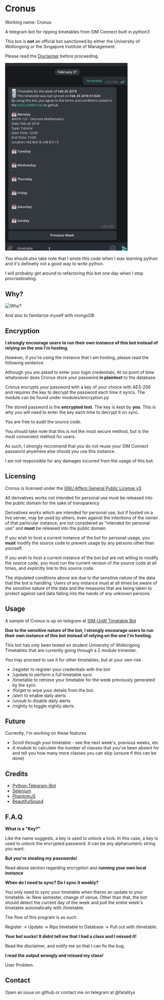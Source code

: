 # Cronus

Working name: Cronus

A telegram bot for ripping timetables from SIM Connect built in python3

This bot is **not** an official bot sanctioned by either the University of Wollongong or the Singapore Institute of Management.

Please read the [Disclaimer](DISCLAIMER.md) before proceeding.

<img src="/time_table_bot_sample.gif" width="400">

You should also take note that I wrote this code when I was learning python and it's definetly not a good way to write python.

I will probably get around to refactoring this bot one day when I stop procrastinating.

## Why?

![Why?](https://i.imgur.com/7b3GTNU.png "Why?")

And also to familarize myself with mongoDB

## Encryption

**I strongly encourage users to run their own instance of this bot instead of relying on the one I'm hosting.**

However, if you're using the instance that I am hosting, please read the following sentence

Although you are asked to enter your login credentials, At no point of time whatsoever does Cronus store your password **in plaintext** to the database.

Cronus encrypts your password with a key of your choice with AES-256 and requires the key to decrypt the password each time it syncs. The module can be found under modules/encryption.py

The stored password is the **encrypted text**. The key is kept by **you**. This is why you will need to enter the key each time to decrypt it on sync.

You are free to audit the source code.

You should take note that this is not the most secure method, but is the most convenient method for users.

As such, I strongly reccomend that you do not reuse your SIM Connect password anywhere else should you use this instance.

I am not responsible for any damages incurred from the usage of this bot.


## Licensing

Cronus is licensed under the [GNU Affero General Public License v3](LICENSE).

All derivatives works not intended for personal use must be released into the public domain for the sake of transparency

Derivatives works which are intended for personal use, but if hosted on a live server, may be used by others, even against the intentions of the owner of that particular instance, are not considered as "intended for personal use" and **must** be released into the public domain

If you wish to host a current instance of the bot for personal usage, you **must** modify the source code to prevent usage by any persons other than yourself.

If you wish to host a current instance of the bot but are not willing to modify the source code, you must run the current version of the source code at all times, and explicitly link to this source code.

The stipulated conditions above are due to the sensitive nature of the data that the bot is handling. Users of any instance must at all times be aware of the sensitive nature of the data and the measures that are being taken to protect against said data falling into the hands of any unknown persons. 

## Usage

A sample of Cronus is up on telegram at [SIM-UoW Timetable Bot](https://t.me/Uow_sim_tt_bot)

**Due to the sensitive nature of the bot, I strongly encourage users to run their own instance of this bot instead of relying on the one I'm hosting.**

This bot has only been tested on student University of Wollongong Timetables that are currently going through a 2 module trimester.

You may proceed to use it for other timetables, but at your own risk.

* /register to register your credentials with the bot
* /update to perform a full timetable sync
* /timetable to retrieve your timetable for the week previously generated by the sync
* /forget to wipe your details from the bot.
* /alert to enable daily alerts
* /unsub to disable daily alerts
* /nightly to toggle nightly alerts

## Future

Currently, I'm working on these features

* Scroll through your timetable - see the next week's, previous weeks, etc
* A module to calculate the number of classes that you've been absent for and tell you how many more classes you can skip (unsure if this can be done)


## Credits
* [Python-Telegram-Bot](https://github.com/python-telegram-bot/python-telegram-bot)
* [Selenium](https://pypi.python.org/pypi/selenium)
* [PhantomJS](https://bitbucket.org/ariya/phantomjs/downloads/)
* [BeautifulSoup4](https://code.launchpad.net/beautifulsoup/)

## F.A.Q

**What is a "Key?"**

Like the name suggests, a key is used to unlock a lock. In this case, a key is used to unlock the encrypted password. It can be any alphanumeric string you want.

**But you're stealing my passwords!**

Read above section regarding encryption and **running your own local instance**

**When do I need to sync? Do I sync it weekly?**

You only need to sync your timetable when theres an update to your timetable. ie: New semester, change of venue.
Other than that, the bot should detect the current day of the week and pull the entire week's timetable automatically with /timetable.

The flow of this program is as such.

Register -> Update -> Rips timetable to Database -> Pull out with /timetable.

**Your bot sucks! It didnt tell me that I had a class and I missed it!**

Read the disclaimer, and notify me so that I can fix the bug.

**I read the output wrongly and missed my class!**

User Problem.


## Contact

Open an issue on github or contact me on telegram at @fatalityx
